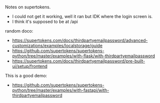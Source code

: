 Notes on supertokens.


  - I could not get it working, well it ran but IDK where the login screen is.
  - I think it's supposed to be at /api

random doco:
  - https://supertokens.com/docs/thirdpartyemailpassword/advanced-customizations/examples/localstorage/guide
  - https://github.com/supertokens/supertokens-python/tree/master/examples/with-flask/with-thirdpartyemailpassword
  - https://supertokens.com/docs/thirdpartyemailpassword/pre-built-ui/setup/frontend

This is a good demo:
  - https://github.com/supertokens/supertokens-python/tree/master/examples/with-fastapi/with-thirdpartyemailpassword